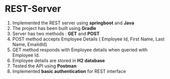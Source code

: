 # REST-Server


1. Implemented the REST server using **springboot** and **Java**
2. The project has been built using **Gradle**
3. Server has two methods : **GET** and **POST**
4. POST method accepts Employee Details ( Employee Id, First Name, Last Name, EmaildId)
5. GET method responds with Employee details when queried with Employee Id.
6. Employee details are stored in **H2 database**
7. Tested the API using **Postman**
8. Implemented **basic authentication** for REST interface
